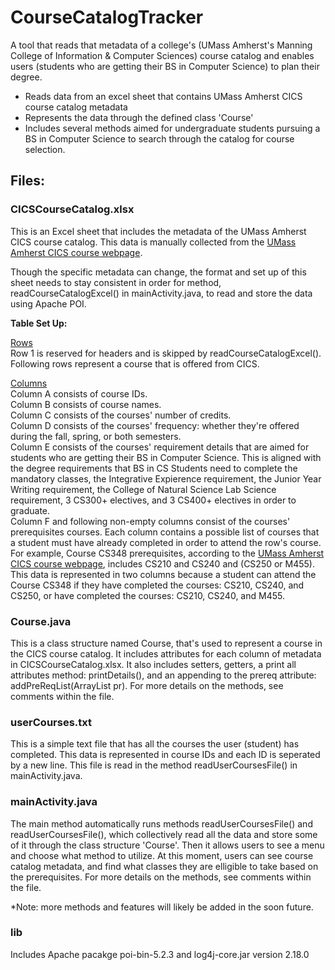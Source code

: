 # CourseCatalogTracker
A tool that reads that metadata of a college's (UMass Amherst's Manning College of Information & Computer Sciences) course catalog and enables users (students who are getting their BS in Computer Science) to plan their degree.

- Reads data from an excel sheet that contains UMass Amherst CICS course catalog metadata
- Represents the data through the defined class 'Course'
- Includes several methods aimed for undergraduate students pursuing a BS in Computer Science to search through the catalog for course selection.

## Files:
### CICSCourseCatalog.xlsx
This is an Excel sheet that includes the metadata of the UMass Amherst CICS course catalog.
This data is manually collected from the [UMass Amherst CICS course webpage](https://www.cics.umass.edu/academics/courses).

Though the specific metadata can change, the format and set up of this sheet needs to stay consistent in order for method, readCourseCatalogExcel() in mainActivity.java, to read and store the data using Apache POI. 

**Table Set Up:**

<ins>Rows</ins>\
Row 1 is reserved for headers and is skipped by readCourseCatalogExcel().\
Following rows represent a course that is offered from CICS.

<ins>Columns</ins>\
Column A consists of course IDs. \
Column B consists of course names. \
Column C consists of the courses' number of credits. \
Column D consists of the courses' frequency: whether they're offered during the fall, spring, or both semesters. \
Column E consists of the courses' requirement details that are aimed for students who are getting their BS in Computer Science. This is aligned with the degree requirements that BS in CS Students need to complete the mandatory classes, the Integrative Expierence requirement, the Junior Year Writing requirement, the College of Natural Science Lab Science requirement, 3 CS300+ electives, and 3 CS400+ electives in order to graduate.\
Column F and following non-empty columns consist of the courses' prerequisites courses. Each column contains a possible list of courses that a student must have already completed in order to attend the row's course. For example, Course CS348 prerequisites, according to the [UMass Amherst CICS course webpage](https://www.cics.umass.edu/academics/courses), includes CS210 and CS240 and (CS250 or M455). This data is represented in two columns because a student can attend the Course CS348 if they have completed the courses: CS210, CS240, and CS250, or have completed the courses: CS210, CS240, and M455.

### Course.java
This is a class structure named Course, that's used to represent a course in the CICS course catalog. It includes attributes for each column of metadata in CICSCourseCatalog.xlsx. It also includes setters, getters, a print all attributes method: printDetails(), and an appending to the prereq attribute: addPreReqList(ArrayList<String> pr).
For more details on the methods, see comments within the file. 

### userCourses.txt
This is a simple text file that has all the courses the user (student) has completed. This data is represented in course IDs and each ID is seperated by a new line.
This file is read in the method readUserCoursesFile() in mainActivity.java.

### mainActivity.java
The main method automatically runs methods readUserCoursesFile() and readUserCoursesFile(), which collectively read all the data and store some of it through the class structure 'Course'. 
Then it allows users to see a menu and choose what method to utilize. 
At this moment, users can see course catalog metadata, and find what classes they are elligible to take based on the prerequisites. 
For more details on the methods, see comments within the file. 

*Note: more methods and features will likely be added in the soon future. 

### lib
Includes Apache pacakge poi-bin-5.2.3 and log4j-core.jar version 2.18.0


